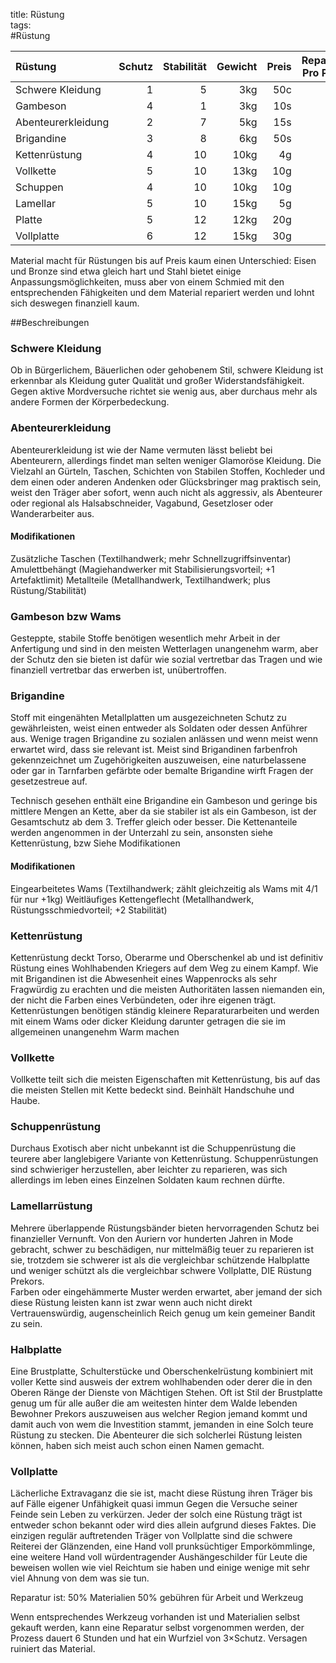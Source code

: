 title: Rüstung  
tags:   
#Rüstung

| Rüstung            | Schutz | Stabilität | Gewicht  | Preis| Reparatur Pro Punkt |
| :---               |-------:|-----------:|---------:|-----:|--------------------:|
| Schwere Kleidung   |      1 |          5 |      3kg |  50c | 20c |
| Gambeson           |      4 |          1 |      3kg |  10s |  2s | 
| Abenteurerkleidung |      2 |          7 |      5kg |  15s |  1s |
| Brigandine         |      3 |          8 |      6kg |  50s | 10s | 
| Kettenrüstung      |      4 |         10 |     10kg |   4g | 20s | 
| Vollkette          |      5 |         10 |     13kg |  10g | 50s |
| Schuppen           |      4 |         10 |     10kg |  10g | 10s |
| Lamellar           |      5 |         10 |     15kg |   5g | 30s |
| Platte             |      5 |         12 |     12kg |  20g |  2g | 
| Vollplatte         |      6 |         12 |     15kg |  30g |  4g |

Material macht für Rüstungen bis auf Preis kaum einen Unterschied: Eisen und Bronze sind etwa gleich hart und Stahl bietet einige Anpassungsmöglichkeiten, muss aber von einem Schmied mit den entsprechenden Fähigkeiten und dem Material repariert werden und lohnt sich deswegen finanziell kaum.

##Beschreibungen
### Schwere Kleidung
Ob in Bürgerlichem, Bäuerlichen oder gehobenem Stil, schwere Kleidung ist erkennbar als Kleidung guter Qualität und großer Widerstandsfähigkeit. Gegen aktive Mordversuche richtet sie wenig aus, aber durchaus mehr als andere Formen der Körperbedeckung.

### Abenteurerkleidung
Abenteurerkleidung ist wie der Name vermuten lässt beliebt bei Abenteurern, allerdings findet man selten weniger Glamoröse Kleidung. Die Vielzahl an Gürteln, Taschen, Schichten von Stabilen Stoffen, Kochleder und dem einen oder anderen Andenken oder Glücksbringer mag praktisch sein, weist den Träger aber sofort, wenn auch nicht als aggressiv, als Abenteurer oder regional als Halsabschneider, Vagabund, Gesetzloser oder Wanderarbeiter aus.

#### Modifikationen
Zusätzliche Taschen (Textilhandwerk; mehr Schnellzugriffsinventar)
Amulettbehängt (Magiehandwerker mit Stabilisierungsvorteil; +1 Artefaktlimit)
Metallteile (Metallhandwerk, Textilhandwerk; plus Rüstung/Stabilität)

### Gambeson bzw Wams
Gesteppte, stabile Stoffe benötigen wesentlich mehr Arbeit in der Anfertigung und sind in den meisten Wetterlagen unangenehm warm, aber der Schutz den sie bieten ist dafür wie sozial vertretbar das Tragen und wie finanziell vertretbar das erwerben ist, unübertroffen.

### Brigandine 
Stoff mit eingenähten Metallplatten um ausgezeichneten Schutz zu gewährleisten, weist einen entweder als Soldaten oder dessen Anführer aus. Wenige tragen Brigandine zu sozialen anlässen und wenn meist wenn erwartet wird, dass sie relevant ist. Meist sind Brigandinen farbenfroh gekennzeichnet um Zugehörigkeiten auszuweisen, eine naturbelassene oder gar in Tarnfarben gefärbte oder bemalte Brigandine wirft Fragen der gesetzestreue auf. 

Technisch gesehen enthält eine Brigandine ein Gambeson und geringe bis mittlere Mengen an Kette, aber da sie stabiler ist als ein Gambeson, ist der Gesamtschutz ab dem 3. Treffer gleich oder besser. Die Kettenanteile werden angenommen in der Unterzahl zu sein, ansonsten siehe Kettenrüstung, bzw Siehe Modifikationen

#### Modifikationen
Eingearbeitetes Wams (Textilhandwerk; zählt gleichzeitig als Wams mit 4/1 für nur +1kg)
Weitläufiges Kettengeflecht (Metallhandwerk, Rüstungsschmiedvorteil; +2 Stabilität)

### Kettenrüstung
Kettenrüstung deckt Torso, Oberarme und Oberschenkel ab und ist definitiv Rüstung eines Wohlhabenden Kriegers auf dem Weg zu einem Kampf.
Wie mit Brigandinen ist die Abwesenheit eines Wappenrocks als sehr Fragwürdig zu erachten und die meisten Authoritäten lassen niemanden ein, der nicht die Farben eines Verbündeten, oder ihre eigenen trägt. Kettenrüstungen benötigen ständig kleinere Reparaturarbeiten und werden mit einem Wams oder dicker Kleidung darunter getragen die sie im allgemeinen unangenehm Warm machen

### Vollkette
Vollkette teilt sich die meisten Eigenschaften mit Kettenrüstung, bis auf das die meisten Stellen mit Kette bedeckt sind. Beinhält Handschuhe und Haube.

### Schuppenrüstung
Durchaus Exotisch aber nicht unbekannt ist die Schuppenrüstung die teurere aber langlebigere Variante von Kettenrüstung. Schuppenrüstungen sind schwieriger herzustellen, aber leichter zu reparieren, was sich allerdings im leben eines Einzelnen Soldaten kaum rechnen dürfte. 

### Lamellarrüstung
Mehrere überlappende Rüstungsbänder bieten hervorragenden Schutz bei finanzieller Vernunft. Von den Auriern vor hunderten Jahren in Mode gebracht, schwer zu beschädigen, nur mittelmäßig teuer zu reparieren ist sie, trotzdem sie schwerer ist als die vergleichbar schützende Halbplatte und weniger schützt als die vergleichbar schwere Vollplatte, DIE Rüstung Prekors.  
Farben oder eingehämmerte Muster werden erwartet, aber jemand der sich diese Rüstung leisten kann ist zwar wenn auch nicht direkt Vertrauenswürdig, augenscheinlich Reich genug um kein gemeiner Bandit zu sein.

### Halbplatte
Eine Brustplatte, Schulterstücke und Oberschenkelrüstung kombiniert mit voller Kette sind ausweis der extrem wohlhabenden oder derer die in den Oberen Ränge der Dienste von Mächtigen Stehen. Oft ist Stil der Brustplatte genug um für alle außer die am weitesten hinter dem Walde lebenden Bewohner Prekors auszuweisen aus welcher Region jemand kommt und damit auch von wem die Investition stammt, jemanden in eine Solch teure Rüstung zu stecken. Die Abenteurer die sich solcherlei Rüstung leisten können, haben sich meist auch schon einen Namen gemacht.

### Vollplatte
Lächerliche Extravaganz die sie ist, macht diese Rüstung ihren Träger bis auf Fälle eigener Unfähigkeit quasi immun Gegen die Versuche seiner Feinde sein Leben zu verkürzen. Jeder der solch eine Rüstung trägt ist entweder schon bekannt oder wird dies allein aufgrund dieses Faktes. Die einzigen regulär auftretenden Träger von Vollplatte sind die schwere Reiterei der Glänzenden, eine Hand voll prunksüchtiger Emporkömmlinge, eine weitere Hand voll würdentragender Aushängeschilder für Leute die beweisen wollen wie viel Reichtum sie haben und einige wenige mit sehr viel Ahnung von dem was sie tun.

Reparatur ist: 
50% Materialien
50% gebühren für Arbeit und Werkzeug   

Wenn entsprechendes Werkzeug vorhanden ist und Materialien selbst gekauft werden, kann eine Reparatur selbst vorgenommen werden,
der Prozess dauert 6 Stunden und hat ein Wurfziel von 3&times;Schutz. Versagen ruiniert das Material.

